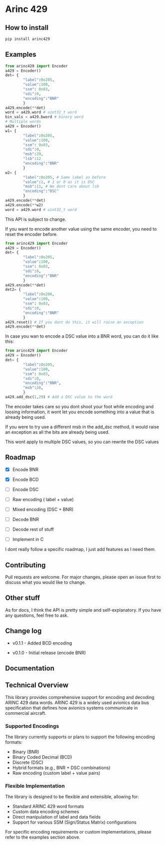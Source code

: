 # Arinc 429

## How to install

```bash
pip install arinc429
```

## Examples
```python
from arinc429 import Encoder 
a429 = Encoder()
det= {
        "label":0o205,
        "value":100,
        "ssm": 0x03,
        "sdi":0,
        "encoding":"BNR"
        }
a429.encode(**det)
word = a429.word # uint32_t word
bin_vals = a429.bword # binary word
# Multiple words
a429 = Encoder()
w1= {
        "label":0o205,
        "value":100,
        "ssm": 0x03,
        "sdi":0,
        "msb":29,
        "lsb":12
        "encoding":"BNR"
        }
w2= {
        "label":0o205, # Same label as before
        "value":1, # 1 or 0 as it is DSC
        "msb":11, # We dont care about lsb
        "encoding":"DSC"
        }
a429.encode(**det)
a429.encode(**w2)
word = a429.word # uint32_t word


```
This API is subject to change.

If you want to encode another value using the same encoder, you need to reset the encoder before.
```python
from arinc429 import Encoder 
a429 = Encoder()
det= {
        "label":0o205,
        "value":100,
        "ssm": 0x03,
        "sdi":0,
        "encoding":"BNR"
        }
a429.encode(**det)
det2= {
        "label":0o206,
        "value":100,
        "ssm": 0x03,
        "sdi":0,
        "encoding":"BNR"
        }
a429.reset() # If you dont do this, it will raise an exception 
a429.encode(**det)
```
In case you wan to encode a DSC value into a BNR word, you can do it like this:
```python
from arinc429 import Encoder 
a429 = Encoder()
det= {
        "label":0o205,
        "value":100,
        "ssm": 0x03,
        "sdi":0,
        "encoding":"BNR",
        "msb":28,
        }
a429.add_dsc(1,29) # Add a DSC value to the word
```
The encoder takes care so you dont shoot your foot while encoding and loosing information,
it wont let you encode something into a value that is already being used. 

If you were to try use a different msb in the add_dsc method, it would raise an exception as all the bits are already being used.

This wont apply to multiple DSC values, so you can rewrite the DSC values


## Roadmap

* [x] Encode BNR 
* [x] Encode BCD 
* [ ] Encode DSC 
* [ ] Raw encoding ( label + value)
* [ ] Mixed encoding (DSC + BNR)

* [ ] Decode BNR
* [ ] Decode rest of stuff

* [ ] Implement in C

I dont really follow a specific roadmap, I just add features as I need them. 

## Contributing

Pull requests are welcome. For major changes, please open an issue first to discuss what you would like to change.

## Other stuff

As for docs, I think the API is pretty simple and self-explanatory. If you have any questions, feel free to ask. 

## Change log

* v0.1.1 - Added BCD encoding

* v0.1.0 - Initial release (encode BNR)


## Documentation

## Technical Overview

This library provides comprehensive support for encoding and decoding ARINC 429 data words. ARINC 429 is a widely used avionics data bus specification that defines how avionics systems communicate in commercial aircraft.

### Supported Encodings

The library currently supports or plans to support the following encoding formats:

- Binary (BNR)
- Binary Coded Decimal (BCD)
- Discrete (DSC)
- Hybrid formats (e.g., BNR + DSC combinations)
- Raw encoding (custom label + value pairs)

### Flexible Implementation

The library is designed to be flexible and extensible, allowing for:

- Standard ARINC 429 word formats
- Custom data encoding schemes
- Direct manipulation of label and data fields
- Support for various SSM (Sign/Status Matrix) configurations

For specific encoding requirements or custom implementations, please refer to the examples section above.

